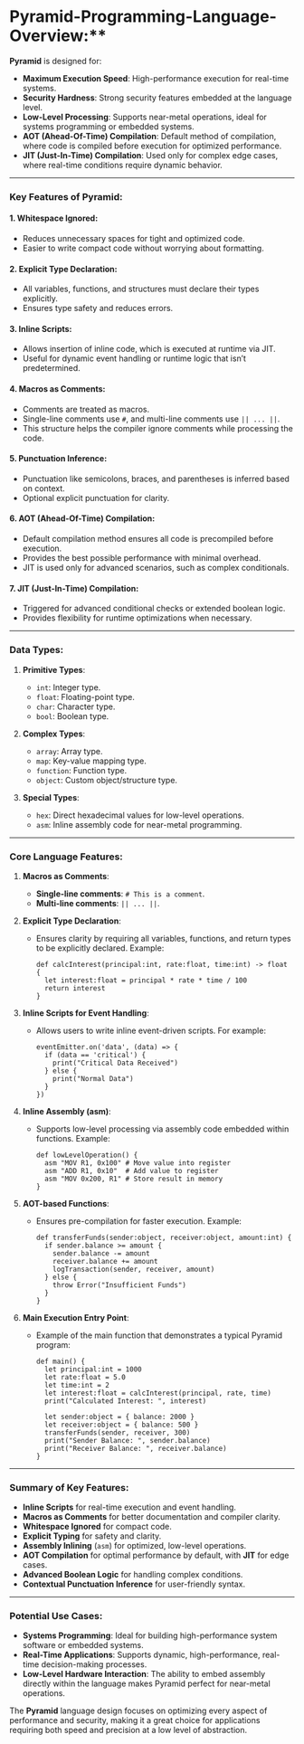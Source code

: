 # Pyramid-Programming-Language-Overview:**

**Pyramid** is designed for:
- **Maximum Execution Speed**: High-performance execution for real-time systems.
- **Security Hardness**: Strong security features embedded at the language level.
- **Low-Level Processing**: Supports near-metal operations, ideal for systems programming or embedded systems.
- **AOT (Ahead-Of-Time) Compilation**: Default method of compilation, where code is compiled before execution for optimized performance.
- **JIT (Just-In-Time) Compilation**: Used only for complex edge cases, where real-time conditions require dynamic behavior.

---

### **Key Features of Pyramid**:

#### 1. **Whitespace Ignored**:
   - Reduces unnecessary spaces for tight and optimized code.
   - Easier to write compact code without worrying about formatting.

#### 2. **Explicit Type Declaration**:
   - All variables, functions, and structures must declare their types explicitly.
   - Ensures type safety and reduces errors.

#### 3. **Inline Scripts**:
   - Allows insertion of inline code, which is executed at runtime via JIT.
   - Useful for dynamic event handling or runtime logic that isn’t predetermined.

#### 4. **Macros as Comments**:
   - Comments are treated as macros.
   - Single-line comments use `#`, and multi-line comments use `|| ... ||`.
   - This structure helps the compiler ignore comments while processing the code.

#### 5. **Punctuation Inference**:
   - Punctuation like semicolons, braces, and parentheses is inferred based on context.
   - Optional explicit punctuation for clarity.

#### 6. **AOT (Ahead-Of-Time) Compilation**:
   - Default compilation method ensures all code is precompiled before execution.
   - Provides the best possible performance with minimal overhead.
   - JIT is used only for advanced scenarios, such as complex conditionals.

#### 7. **JIT (Just-In-Time) Compilation**:
   - Triggered for advanced conditional checks or extended boolean logic.
   - Provides flexibility for runtime optimizations when necessary.

---

### **Data Types**:

1. **Primitive Types**:
   - `int`: Integer type.
   - `float`: Floating-point type.
   - `char`: Character type.
   - `bool`: Boolean type.

2. **Complex Types**:
   - `array`: Array type.
   - `map`: Key-value mapping type.
   - `function`: Function type.
   - `object`: Custom object/structure type.

3. **Special Types**:
   - `hex`: Direct hexadecimal values for low-level operations.
   - `asm`: Inline assembly code for near-metal programming.

---

### **Core Language Features**:

1. **Macros as Comments**: 
   - **Single-line comments**: `# This is a comment`.
   - **Multi-line comments**: `|| ... ||`.

2. **Explicit Type Declaration**: 
   - Ensures clarity by requiring all variables, functions, and return types to be explicitly declared. Example: 
     ```pyramid
     def calcInterest(principal:int, rate:float, time:int) -> float {
       let interest:float = principal * rate * time / 100
       return interest
     }
     ```

3. **Inline Scripts for Event Handling**:
   - Allows users to write inline event-driven scripts. For example:
     ```pyramid
     eventEmitter.on('data', (data) => {
       if (data == 'critical') {
         print("Critical Data Received")
       } else {
         print("Normal Data")
       }
     })
     ```

4. **Inline Assembly (asm)**:
   - Supports low-level processing via assembly code embedded within functions. Example:
     ```pyramid
     def lowLevelOperation() {
       asm "MOV R1, 0x100" # Move value into register
       asm "ADD R1, 0x10"  # Add value to register
       asm "MOV 0x200, R1" # Store result in memory
     }
     ```

5. **AOT-based Functions**:
   - Ensures pre-compilation for faster execution. Example:
     ```pyramid
     def transferFunds(sender:object, receiver:object, amount:int) {
       if sender.balance >= amount {
         sender.balance -= amount
         receiver.balance += amount
         logTransaction(sender, receiver, amount)
       } else {
         throw Error("Insufficient Funds")
       }
     }
     ```

6. **Main Execution Entry Point**:
   - Example of the main function that demonstrates a typical Pyramid program:
     ```pyramid
     def main() {
       let principal:int = 1000
       let rate:float = 5.0
       let time:int = 2
       let interest:float = calcInterest(principal, rate, time)
       print("Calculated Interest: ", interest)

       let sender:object = { balance: 2000 }
       let receiver:object = { balance: 500 }
       transferFunds(sender, receiver, 300)
       print("Sender Balance: ", sender.balance)
       print("Receiver Balance: ", receiver.balance)
     }
     ```

---

### **Summary of Key Features**:
- **Inline Scripts** for real-time execution and event handling.
- **Macros as Comments** for better documentation and compiler clarity.
- **Whitespace Ignored** for compact code.
- **Explicit Typing** for safety and clarity.
- **Assembly Inlining** (`asm`) for optimized, low-level operations.
- **AOT Compilation** for optimal performance by default, with **JIT** for edge cases.
- **Advanced Boolean Logic** for handling complex conditions.
- **Contextual Punctuation Inference** for user-friendly syntax.

---

### **Potential Use Cases**:
- **Systems Programming**: Ideal for building high-performance system software or embedded systems.
- **Real-Time Applications**: Supports dynamic, high-performance, real-time decision-making processes.
- **Low-Level Hardware Interaction**: The ability to embed assembly directly within the language makes Pyramid perfect for near-metal operations.

The **Pyramid** language design focuses on optimizing every aspect of performance and security, making it a great choice for applications requiring both speed and precision at a low level of abstraction.


